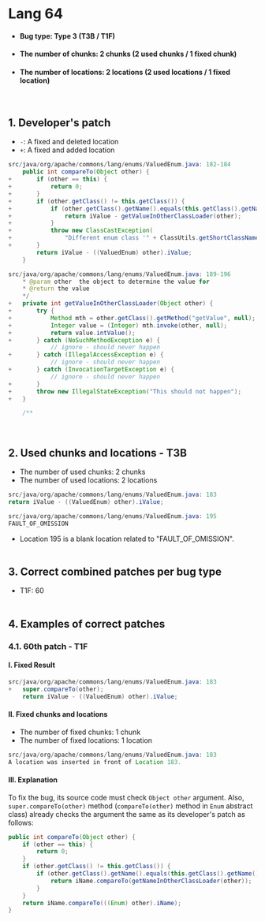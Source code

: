 # Lang 64
* <h4>Bug type: Type 3 (T3B / T1F)</h4>
* <h4>The number of chunks: 2 chunks (2 used chunks / 1 fixed chunk)</h4>
* <h4>The number of locations: 2 locations (2 used locations / 1 fixed location)</h4>
<br>

## 1. Developer's patch
* `-`: A fixed and deleted location
* `+`: A fixed and added location
```java
src/java/org/apache/commons/lang/enums/ValuedEnum.java: 182-184
    public int compareTo(Object other) {            
+       if (other == this) {            
+           return 0;            
+       }            
+       if (other.getClass() != this.getClass()) {            
+           if (other.getClass().getName().equals(this.getClass().getName())) {            
+               return iValue - getValueInOtherClassLoader(other);            
+           }            
+           throw new ClassCastException(            
+               "Different enum class '" + ClassUtils.getShortClassName(other.getClass()) + "'");            
+       }            
        return iValue - ((ValuedEnum) other).iValue;            
    }
```

```java
src/java/org/apache/commons/lang/enums/ValuedEnum.java: 189-196
    * @param other  the object to determine the value for
    * @return the value
    */
+   private int getValueInOtherClassLoader(Object other) {
+       try {
+           Method mth = other.getClass().getMethod("getValue", null);
+           Integer value = (Integer) mth.invoke(other, null);
+           return value.intValue();
+       } catch (NoSuchMethodException e) {
            // ignore - should never happen
+       } catch (IllegalAccessException e) {
            // ignore - should never happen
+       } catch (InvocationTargetException e) {
            // ignore - should never happen
+       }
+       throw new IllegalStateException("This should not happen");
+   }

    /**
```
<br>

## 2. Used chunks and locations - T3B
* The number of used chunks: 2 chunks
* The number of used locations: 2 locations
```java
src/java/org/apache/commons/lang/enums/ValuedEnum.java: 183
return iValue - ((ValuedEnum) other).iValue;
```

```java
src/java/org/apache/commons/lang/enums/ValuedEnum.java: 195
FAULT_OF_OMISSION
```
* Location 195 is a blank location related to "FAULT_OF_OMISSION". 
<br><br>

## 3. Correct combined patches per bug type
* T1F: 60
<br><br>

## 4. Examples of correct patches
### 4.1. 60th patch - T1F
#### I. Fixed Result
```java
src/java/org/apache/commons/lang/enums/ValuedEnum.java: 183
+   super.compareTo(other);
    return iValue - ((ValuedEnum) other).iValue;
```

#### II. Fixed chunks and locations
* The number of fixed chunks: 1 chunk
* The number of fixed locations: 1 location
```java
src/java/org/apache/commons/lang/enums/ValuedEnum.java: 183
A location was inserted in front of Location 183.
```

#### III. Explanation
To fix the bug, its source code must check ```Object other``` argument. Also, ```super.compareTo(other)``` method (```compareTo(other)``` method in ```Enum``` abstract class) already checks the argument the same as its developer's patch as follows:
```java
public int compareTo(Object other) {
    if (other == this) {
        return 0;
    }
    if (other.getClass() != this.getClass()) {
        if (other.getClass().getName().equals(this.getClass().getName())) {
            return iName.compareTo(getNameInOtherClassLoader(other));
        }
    }
    return iName.compareTo(((Enum) other).iName);
}
```
<br><br>
